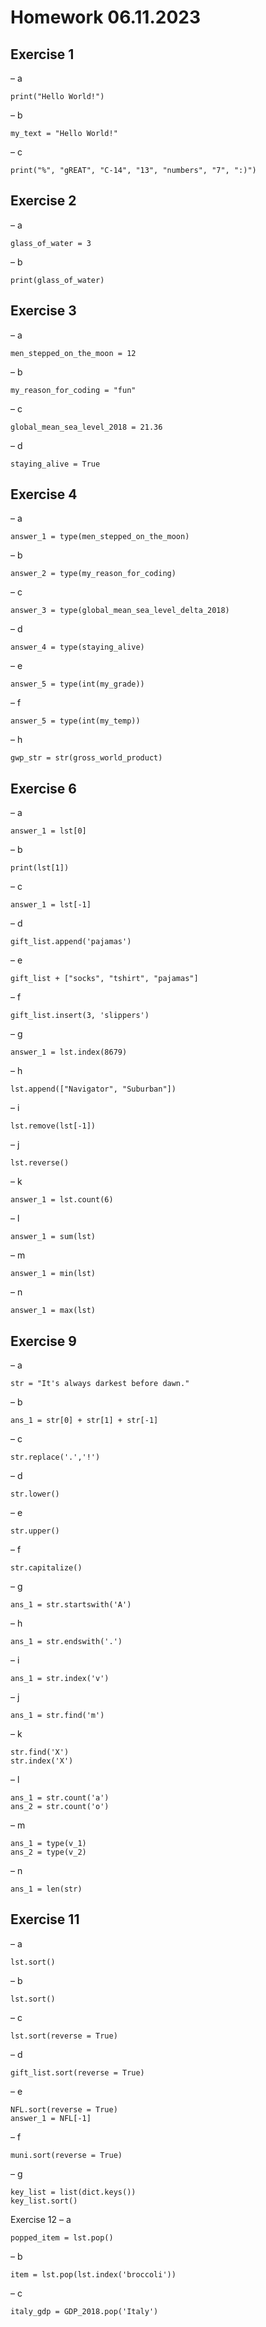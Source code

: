 # Homework 06.11.2023
## Exercise 1
– a
```
print("Hello World!")
```
– b
```
my_text = "Hello World!"
``` 
– c
```
print("%", "gREAT", "C-14", "13", "numbers", "7", ":)")
```

  
## Exercise 2
– a
```
glass_of_water = 3
```
– b
```
print(glass_of_water)
```

  
## Exercise 3
– a
```
men_stepped_on_the_moon = 12
```
– b
```
my_reason_for_coding = "fun"
```
– c
```
global_mean_sea_level_2018 = 21.36
```
– d
```
staying_alive = True
```

  
## Exercise 4
– a
```
answer_1 = type(men_stepped_on_the_moon)
```
– b
```
answer_2 = type(my_reason_for_coding)
```
– c
```
answer_3 = type(global_mean_sea_level_delta_2018)
```
– d
```
answer_4 = type(staying_alive)
```
– e
```
answer_5 = type(int(my_grade))
```
– f
```
answer_5 = type(int(my_temp))
```
– h
```
gwp_str = str(gross_world_product)
```

  
## Exercise 6
– a
```
answer_1 = lst[0]
```
– b
```
print(lst[1])
```
– c
```
answer_1 = lst[-1]
```
– d
```
gift_list.append('pajamas')
```
– e
```
gift_list + ["socks", "tshirt", "pajamas"]
```
– f
```
gift_list.insert(3, 'slippers')
```
– g
```
answer_1 = lst.index(8679)
```
– h
```
lst.append(["Navigator", "Suburban"])
```
– i
```
lst.remove(lst[-1])
```
– j
```
lst.reverse()
```
– k
```
answer_1 = lst.count(6)
```
– l
```
answer_1 = sum(lst)
```
– m
```
answer_1 = min(lst)
```
– n
```
answer_1 = max(lst)
```

  
## Exercise 9
– a
```
str = "It's always darkest before dawn."
```
– b
```
ans_1 = str[0] + str[1] + str[-1]
```
– c
```
str.replace('.','!')
```
– d
```
str.lower()
```
– e
```
str.upper()
```
– f
```
str.capitalize()
```
– g
```
ans_1 = str.startswith('A')
```
– h
```
ans_1 = str.endswith('.')
```
– i
```
ans_1 = str.index('v')
```
– j
```
ans_1 = str.find('m')
```
– k
```
str.find('X')
str.index('X')
```
– l
```
ans_1 = str.count('a')
ans_2 = str.count('o')
```
– m
```
ans_1 = type(v_1)
ans_2 = type(v_2)
```
– n
```
ans_1 = len(str)
```

  
## Exercise 11
– a
```
lst.sort()
```
– b
```
lst.sort()
```
– c
```
lst.sort(reverse = True)
```
– d
```
gift_list.sort(reverse = True)
```
– e
```
NFL.sort(reverse = True)
answer_1 = NFL[-1]
```
– f
```
muni.sort(reverse = True)
```
– g
```
key_list = list(dict.keys())
key_list.sort()
```


Exercise 12
– a
```
popped_item = lst.pop()
```
– b
```
item = lst.pop(lst.index('broccoli'))
```
– c
```
italy_gdp = GDP_2018.pop('Italy')
```


